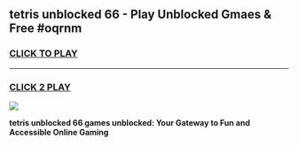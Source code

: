
## tetris unblocked 66 - Play Unblocked Gmaes & Free #oqrnm
<h3>
<a href="https://news.freeplayer.one?title=tetris_unblocked_66&ref=03M">CLICK TO PLAY</a></h3>
<hr>

<h3>
<a href="https://news.freeplayer.one?title=tetris_unblocked_66&ref=03M">CLICK 2 PLAY</a>
  
</h3>

<a href="https://news.freeplayer.one?title=tetris_unblocked_66&ref=03M"><img src="https://clearcache.store/games.png"></a>


**tetris unblocked 66 games unblocked: Your Gateway to Fun and Accessible Online Gaming**
